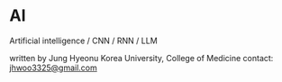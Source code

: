 # AI
Artificial intelligence / CNN / RNN / LLM


written by Jung Hyeonu
Korea University, College of Medicine
contact: jhwoo3325@gmail.com
